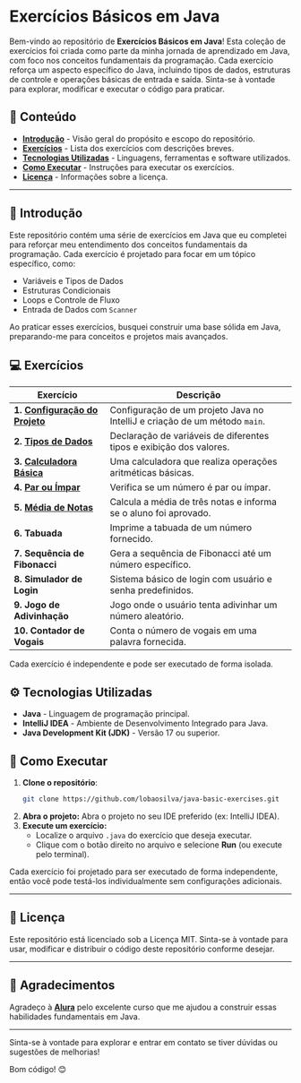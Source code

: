 # Exercícios Básicos em Java

Bem-vindo ao repositório de **Exercícios Básicos em Java**! Esta coleção de exercícios foi criada como parte da minha jornada de aprendizado em Java, com foco nos conceitos fundamentais da programação. Cada exercício reforça um aspecto específico do Java, incluindo tipos de dados, estruturas de controle e operações básicas de entrada e saída. Sinta-se à vontade para explorar, modificar e executar o código para praticar.

## 📑 Conteúdo

- **[Introdução](#-introdução)** - Visão geral do propósito e escopo do repositório.
- **[Exercícios](#-exercícios)** - Lista dos exercícios com descrições breves.
- **[Tecnologias Utilizadas](#%EF%B8%8F-tecnologias-utilizadas)** - Linguagens, ferramentas e software utilizados.
- **[Como Executar](#-como-executar)** - Instruções para executar os exercícios.
- **[Licença](#-licença)** - Informações sobre a licença.

---

## 📝 Introdução

Este repositório contém uma série de exercícios em Java que eu completei para reforçar meu entendimento dos conceitos fundamentais da programação. Cada exercício é projetado para focar em um tópico específico, como:

- Variáveis e Tipos de Dados
- Estruturas Condicionais
- Loops e Controle de Fluxo
- Entrada de Dados com `Scanner`

Ao praticar esses exercícios, busquei construir uma base sólida em Java, preparando-me para conceitos e projetos mais avançados.

## 💻 Exercícios

| Exercício                | Descrição                                                                       |
|--------------------------|---------------------------------------------------------------------------------|
| **1. [Configuração do Projeto](https://github.com/lobaosilva/java-basic-exercises/tree/main/src/exercicio1)**  | Configuração de um projeto Java no IntelliJ e criação de um método `main`. |
| **2. [Tipos de Dados](https://github.com/lobaosilva/java-basic-exercises/tree/main/src/exercicio2)**    | Declaração de variáveis de diferentes tipos e exibição dos valores.             |
| **3. [Calculadora Básica](https://github.com/lobaosilva/java-basic-exercises/tree/main/src/exercicio3)** | Uma calculadora que realiza operações aritméticas básicas.                     |
| **4. [Par ou Ímpar](https://github.com/lobaosilva/java-basic-exercises/tree/main/src/exercicio4)**      | Verifica se um número é par ou ímpar.                                          |
| **5. [Média de Notas](https://github.com/lobaosilva/java-basic-exercises/tree/main/src/exercicio5)**    | Calcula a média de três notas e informa se o aluno foi aprovado.               |
| **6. Tabuada**           | Imprime a tabuada de um número fornecido.                                      |
| **7. Sequência de Fibonacci** | Gera a sequência de Fibonacci até um número específico.                   |
| **8. Simulador de Login** | Sistema básico de login com usuário e senha predefinidos.                     |
| **9. Jogo de Adivinhação** | Jogo onde o usuário tenta adivinhar um número aleatório.                     |
| **10. Contador de Vogais** | Conta o número de vogais em uma palavra fornecida.                          |

Cada exercício é independente e pode ser executado de forma isolada.

## ⚙️ Tecnologias Utilizadas

- **Java** - Linguagem de programação principal.
- **IntelliJ IDEA** - Ambiente de Desenvolvimento Integrado para Java.
- **Java Development Kit (JDK)** - Versão 17 ou superior.

## 🚀 Como Executar

1. **Clone o repositório**:
   ```bash
   git clone https://github.com/lobaosilva/java-basic-exercises.git

2. **Abra o projeto:** Abra o projeto no seu IDE preferido (ex: IntelliJ IDEA).
3. **Execute um exercício:**
    - Localize o arquivo `.java` do exercício que deseja executar.
    - Clique com o botão direito no arquivo e selecione **Run** (ou execute pelo terminal).

Cada exercício foi projetado para ser executado de forma independente, então você pode testá-los individualmente sem configurações adicionais.

---

## 📄 Licença

Este repositório está licenciado sob a Licença MIT. Sinta-se à vontade para usar, modificar e distribuir o código deste repositório conforme desejar.

---

## 🙌 Agradecimentos
Agradeço à **[Alura](https://www.alura.com.br/)** pelo excelente curso que me ajudou a construir essas habilidades fundamentais em Java.

---

Sinta-se à vontade para explorar e entrar em contato se tiver dúvidas ou sugestões de melhorias!

Bom código! 😊
